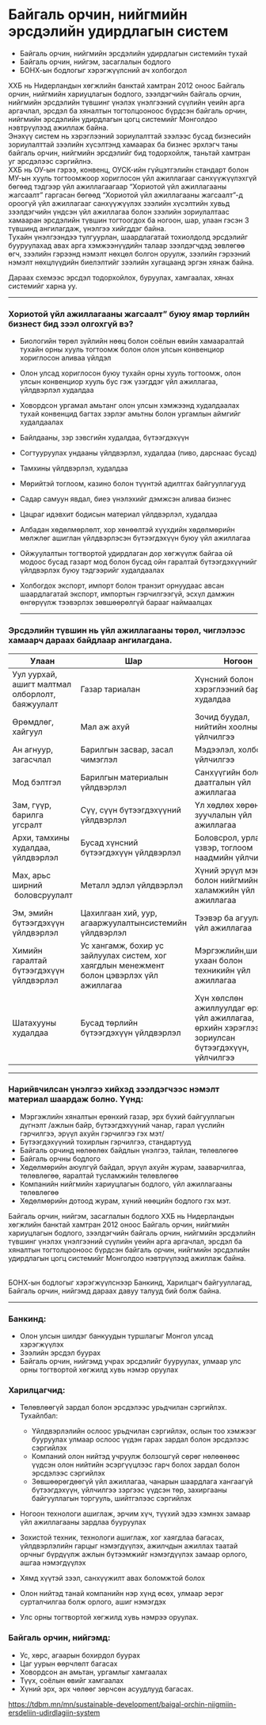 # Байгаль орчин, нийгмийн эрсдэлийн удирдлагын систем


 

* Байгаль орчин, нийгмийн эрсдэлийн удирдлагын системийн тухай
* Байгаль орчин, нийгэм, засаглалын бодлого
* БОНХ-ын бодлогыг хэрэгжүүлсний ач холбогдол

ХХБ нь Нидерландын хөгжлийн банктай хамтран 2012 оноос Байгаль орчин, нийгмийн хариуцлагын бодлого, зээлдэгчийн байгаль орчин, нийгмийн эрсдэлийн түвшинг үнэлэх үнэлгээний сүүлийн үеийн арга аргачлал, эрсдэл ба хяналтын тогтолцооноос бүрдсэн байгаль орчин, нийгмийн эрсдэлийн удирдлагын цогц системийг Монголдоо нэвтрүүлээд ажиллаж байна.  
Энэхүү систем нь хэрэглээний зориулалттай зээлээс бусад бизнесийн зориулалттай зээлийн хүсэлтэнд хамаарах ба бизнес эрхлэгч таны байгаль орчин, нийгмийн эрсдэлийг бид тодорхойлж, таньтай хамтран уг эрсдэлээс сэргийлнэ.  
ХХБ нь ОУ-ын гэрээ, конвенц, ОУСК-ийн гүйцэтгэлийн стандарт болон МУ-ын хууль тогтоомжоор хориглосон үйл ажиллагааг санхүүжүүлэхгүй бөгөөд тэдгээр үйл ажиллагаагаар “Хориотой үйл ажиллагааны жагсаалт” гаргасан бөгөөд “Хориотой үйл ажиллагааны жагсаалт”-д ороогүй үйл ажиллагааг санхүүжүүлэх зээлийн хүсэлтийн хувьд зээлдэгчийн үндсэн үйл ажиллагаа болон зээлийн зориулалтаас хамааран эрсдэлийн түвшин тогтоогдох ба ногоон, шар, улаан гэсэн 3 түвшинд ангилагдаж, үнэлгээ хийгддэг байна.  
Тухайн үнэлгээндээ тулгуурлан, шаардлагатай тохиолдолд эрсдэлийг бууруулахад авах арга хэмжээнүүдийн талаар зээлдэгчдэд зөвлөгөө өгч, зээлийн гэрээнд нэмэлт нөхцөл болгон оруулж, зээлийн гэрээний нэмэлт нөхцлүүдийн биелэлтийг зээлийн хугацаанд эргэн хянаж байна.

Дараах схемээс эрсдэл тодорхойлох, буруулах, хамгаалах, хянах системийг харна уу.

---

### Хориотой үйл ажиллагааны жагсаалт” буюу ямар төрлийн бизнест бид зээл олгохгүй вэ?

* Биологийн төрөл зүйлийн нөөц болон соёлын өвийн хамааралтай тухайн орны хууль тогтоомж болон олон улсын конвенциор хориглосон аливаа үйлдэл
* Олон улсад хориглосон буюу тухайн орны хууль тогтоомж, олон улсын конвенциор хууль бус гэж үзэгддэг үйл ажиллагаа, үйлдвэрлэл худалдаа
* Ховордсон ургамал амьтанг олон улсын хэмжээнд худалдаалах тухай конвенцид багтах зэрлэг амьтны болон ургамлын аймгийг худалдаалах
* Байлдааны, зэр зэвсгийн худалдаа, бүтээгдэхүүн
* Согтууруулах ундааны үйлдвэрлэл, худалдаа (пиво, дарснаас бусад)
* Тамхины үйлдвэрлэл, худалдаа
* Мөрийтэй тоглоом, казино болон түүнтэй адилтгах байгууллагууд
* Садар самуун явдал, биеэ үнэлэхийг дэмжсэн аливаа бизнес
* Цацраг идэвхит бодисын материал үйлдвэрлэл, худалдаа
* Албадан хөдөлмөрлөлт, хор хөнөөлтэй хүүхдийн хөдөлмөрийн мөлжлөг ашиглан үйлдвэрлэсэн бүтээгдэхүүн буюу үйл ажиллагаа
* Ойжуулалтын тогтвортой удирдлаган дор хөгжүүлж байгаа ой модоос бусад газарт мод болон бусад ойн гаралтай бүтээгдэхүүнийг үйлдвэрлэх буюу тэдгээрийг худалдаалах
* Холбогдох экспорт, импорт болон транзит орнуудаас авсан шаардлагатай экспорт, импортын гэрчилгээгүй, эсхүл дамжин өнгөрүүлж тээвэрлэх зөвшөөрөлгүй барааг наймаалцах
  
  ---

### Эрсдэлийн түвшин нь үйл ажиллагааны төрөл, чиглэлээс хамаарч дараах байдлаар ангилагдана.

| **Улаан** | **Шар** | **Ногоон** |
| --- | --- | --- |
| Уул уурхай, ашигт малтмал олборлолт, баяжуулалт | Газар тариалан | Хүнсний болон хэрэглээний барааны худалдаа |
| Өрөмдлөг, хайгуул | Мал аж ахуй | Зочид буудал, нийтийн хоолны үйлчилгээ |
| Ан агнуур, загасчлал | Барилгын засвар, засал чимэглэл | Мэдээлэл, холбооны үйлчилгээ |
| Мод бэлтгэл | Барилгын материалын үйлдвэрлэл | Санхүүгийн болон даатгалын үйл ажиллагаа |
| Зам, гүүр, барилга угсралт | Сүү, сүүн бүтээгдэхүүний үйлдвэрлэл | Үл хөдлөх хөрөнгийн зуучлалын үйл ажиллагаа |
| Архи, тамхины худалдаа, үйлдвэрлэл | Бусад хүнсний бүтээгдэхүүн үйлдвэрлэл | Боловсрол, урлаг, үзвэр, тоглоом наадмийн үйлчилгээ |
| Мах, арьс ширний  боловсруулалт | Металл эдлэл үйлдвэрлэл | Хүний эрүүл мэнд болон нийгмийн халамжийн үйл ажиллагаа |
| Эм, эмийн бүтээгдэхүүн үйлдвэрлэл | Цахилгаан хий, уур, агааржуулалтынсистемийн үйлдвэрлэл | Тээвэр ба агуулахын үйл ажиллагаа |
| Химийн гаралтай бүтээгдэхүүн үйлдвэрлэл | Ус хангамж, бохир ус зайлуулах систем, хог хаягдлын менежмент болон цэвэрлэх үйл ажиллагаа | Мэргэжлийн,шинжлэх ухаан болон техникийн үйл ажиллагаа |
| Шатахууны худалдаа | Бусад төрлийн бүтээгдэхүүн үйлдвэрлэл | Хүн хөлслөн ажиллуулдаг өрхийн үйл ажиллагаа, өрхийн хэрэглээндээ зориулсан бүтээгдэхүүн, үйлчилгээ |

---

### Нарийвчилсан үнэлгээ хийхэд зээлдэгчээс нэмэлт материал шаардаж болно. Үүнд:

* Мэргэжлийн хяналтын ерөнхий газар, эрх бүхий байгууллагын дүгнэлт /ажлын байр, бүтээгдэхүүний чанар, гарал үүслийн гэрчилгээ, эрүүл ахуйн гэрчилгээ гэх мэт/
* Бүтээгдэхүүний тохирлын гэрчилгээ, стандартууд
* Байгаль орчинд нөлөөлөх байдлын үнэлгээ, тайлан, төлөвлөгөө
* Байгаль орчны бодлого
* Хөдөлмөрийн аюулгүй байдал, эрүүл ахуйн журам, зааварчилгаа, төлөвлөгөө, яаралтай тусламжийн төлөвлөгөө
* Компанийн нийгмийн хариуцлагын бодлого, үйл ажиллагааны төлөвлөгөө
* Хөдөлмөрийн дотоод журам, хүний нөөцийн бодлого гэх мэт.

Байгаль орчин, нийгэм, засаглалын бодлого ХХБ нь Нидерландын хөгжлийн банктай хамтран 2012 оноос Байгаль орчин, нийгмийн хариуцлагын бодлого, зээлдэгчийн байгаль орчин, нийгмийн эрсдэлийн түвшинг үнэлэх үнэлгээний сүүлийн үеийн арга аргачлал, эрсдэл ба хяналтын тогтолцооноос бүрдсэн байгаль орчин, нийгмийн эрсдэлийн удирдлагын цогц системийг Монголдоо нэвтрүүлээд ажиллаж байна.

|  |  |  |
| --- | --- | --- |


БОНХ-ын бодлогыг хэрэгжүүлснээр Банкинд, Харилцагч байгууллагад, Байгаль орчин, нийгэмд дараах давуу талууд бий болж байна.

---

### Банкинд:

* Олон улсын шилдэг банкуудын туршлагыг Монгол улсад хэрэгжүүлэх
* Зээлийн эрсдэл буурах
* Байгаль орчин, нийгэмд учрах эрсдэлийг бууруулах, улмаар улс орны тогтвортой хөгжилд хувь нэмэр оруулах

### Харилцагчид:

* Төлөвлөөгүй зардал болон эрсдэлээс урьдчилан сэргийлэх. Тухайлбал:
  
  + Үйлдвэрлэлийн ослоос урьдчилан сэргийлэх, ослын тоо хэмжээг бууруулах улмаар ослоос үүдэн гарах зардал болон эрсдэлээс сэргийлэх
  + Компаний олон нийтэд учруулж болзошгүй сөрөг нөлөөнөөс үүдсэн олон нийтийн эсэргүүцлээс гарч болох зардал болон эрсдэлээс сэргийлэх
  + Зөвшөөрөгдөөгүй үйл ажиллагаа, чанарын шаардлага хангаагүй бүтээгдэхүүн, үйлчилгээ зэргээс үүдсэн төр, захиргааны байгууллагын торгууль, шийтгэлээс сэргийлэх
* Ногоон технологи ашиглаж, эрчим хүч, түүхий эдээ хэмнэх замаар үйл ажиллагааны зардлаа бууруулах
* Зохистой техник, технологи ашиглаж, хог хаягдлаа багасах, үйлдвэрлэлийн гарцыг нэмэгдүүлэх, ажилчдын ажиллах таатай орчныг бүрдүүлж ажлын бүтээмжийг нэмэгдүүлэх замаар орлого, ашгаа нэмэгдүүлэх
* Хямд хүүтэй зээл, санхүүжилт авах боломжтой болох
* Олон нийтэд танай компанийн нэр хүнд өсөх, улмаар эерэг сурталчилгаа болж орлого, ашиг нэмэгдэх
* Улс орны тогтвортой хөгжилд хувь нэмрээ оруулах.

### Байгаль орчин, нийгэмд:

* Ус, хөрс, агаарын бохирдол буурах
* Цаг уурын өөрчлөлт багасах
* Ховордсон ан амьтан, ургамлыг хамгаалах
* Түүх, соёлын өвийг хамгаалах
* Хүний эрх, эрх чөлөөг зөрчсөн асуудлууд багасах.












https://tdbm.mn/mn/sustainable-development/baigal-orchin-niigmiin-ersdeliin-udirdlagiin-system

